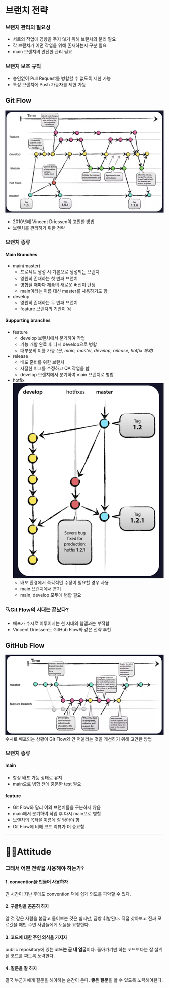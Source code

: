 # 브랜치 전략
### 브랜치 관리의 필요성
- 서로의 작업에 영향을 주지 않기 위해 브랜치의 분리 필요
- 각 브랜치가 어떤 작업을 위해 존재하는지 구분 필요
- main 브랜치의 안전한 관리 필요

### 브랜치 보호 규칙
- 승인없이 Pull Request를 병합할 수 없도록 제한 가능
- 특정 브랜치에 Push 가능자를 제한 가능

## Git Flow
![Git Flow Description](<git flow.png>)
- 2010년에 Vincent Driessen이 고안한 방법
- 브랜치를 관리하기 위한 전략

### 브랜치 종류
#### Main Branches
- main(master)
   - 프로젝트 생성 시 기본으로 생성되는 브랜치
   - 영원히 존재하는 첫 번째 브랜치
   - 병합될 때마다 제품의 새로운 버전이 탄생
   - main이라는 이름 대신 master를 사용하기도 함
- develop
   - 영원히 존재하는 두 번째 브랜치
   - feature 브랜치의 기반이 됨

#### Supporting branches
- feature
   - develop 브랜치에서 분기하여 작업
   - 기능 개발 완료 후 다시 develop으로 병합
   - 대부분의 이름 가능 *(단, main, master, develop, release, hotfix 제외)*
- release
   - 배포 준비를 위한 브랜치
   - 자잘한 버그를 수정하고 QA 작업을 함
   - develop 브랜치에서 분기하여 main 브랜치로 병합
- hotfix
![Hotfix Description](hotfix.png)
   - 배포 환경에서 즉각적인 수정이 필요할 경우 사용
   - main 브랜치에서 분기
   - main, develop 모두에 병합 필요

### 🔍️Git Flow의 시대는 끝났다?
- 배포가 수시로 이루어지는 현 시대의 웹앱과는 부적합
- Vincent Driessen도 GitHub Flow와 같은 전략 추천


## GitHub Flow
![GitHub Flow Description](<GitHub FLow.png>)
수시로 배포되는 상황이 Git Flow와 안 어울리는 것을 개선하기 위해 고안한 방법

### 브랜치 종류
#### main
- 항상 배포 가능 상태로 유지
- main으로 병합 전에 충분한 test 필요

#### feature
- Git Flow와 달리 이외 브랜치들을 구분하지 않음
- main에서 분기하여 작업 후 다시 main으로 병합
- 브랜치의 목적을 이름에 잘 담아야 함
- Git Flow에 비해 코드 리뷰가 더 중요함


---

# 🧑‍💻Attitude
### 그래서 어떤 전략을 사용해야 하는가?

#### 1. convention을 만들어 사용하자
긴 시간이 지난 후에도 convention 덕에 쉽게 의도를 파악할 수 있다.

#### 2. 구글링을 꼼꼼히 하자
알 것 같은 사람을 붙잡고 물어보는 것은 쉽지만, 금방 휘발된다. 직접 찾아보고 진짜 모르겠을 때만 주변 사람들에게 도움을 요청한다.

#### 3. 코드에 대한 주인 의식을 가지자
public repository에 있는 **코드는 곧 내 얼굴**이다. 돌아가기만 하는 코드보다는 잘 설계된 코드를 짜도록 노력한다.

#### 4. 질문을 잘 하자
결국 누군가에게 질문을 해야하는 순간이 온다. **좋은 질문**을 할 수 있도록 노력해야한다.